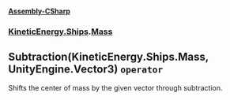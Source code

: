 #### [Assembly-CSharp](./Assembly-CSharp.md 'Assembly-CSharp')
### [KineticEnergy.Ships](./Assembly-CSharp.md#KineticEnergy-Ships 'KineticEnergy.Ships').[Mass](./KineticEnergy-Ships-Mass.md 'KineticEnergy.Ships.Mass')
## Subtraction(KineticEnergy.Ships.Mass, UnityEngine.Vector3) `operator`
Shifts the center of mass by the given vector through subtraction.
